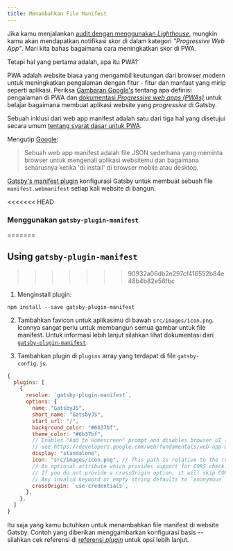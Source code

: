 ```yaml
---
title: Menambahkan File Manifest
---
```


Jika kamu menjalankan [audit dengan menggunakan *Lighthouse*](/docs/audit-with-lighthouse/), mungkin kamu akan mendapatkan notifikasi skor di dalam kategori *"Progressive Web App"*. Mari kita bahas bagaimana cara meningkatkan skor di PWA.

Tetapi hal yang pertama adalah, apa itu PWA?

PWA adalah website biasa yang mengambil keutungan dari browser modern untuk meningkatkan pengalaman dengan fitur - fitur dan manfaat yang mirip seperti aplikasi. Periksa [Gambaran Google's](https://developers.google.com/web/progressive-web-apps/) tentang apa definisi pengalaman di PWA dan [dokumentasi *Progressive web apps (PWAs)*](/docs/progressive-web-app/) untuk belajar bagaimana membuat aplikasi website yang *progressive* di Gatsby.

Sebuah inklusi dari web app manifest adalah satu dari tiga hal yang disetujui secara umum [tentang syarat dasar untuk PWA](https://alistapart.com/article/yes-that-web-project-should-be-a-pwa#section1).

Mengutip [Google](https://developers.google.com/web/fundamentals/web-app-manifest/):

> Sebuah web app manifest adalah file JSON sederhana yang meminta browser untuk mengenali aplikasi websitemu dan bagaimana seharusnya ketika 'di install' di browser mobile atau desktop.

[Gatsby's manifest plugin](/packages/gatsby-plugin-manifest/) konfigurasi Gatsby untuk membuat sebuah file `manifest.webmanifest` setiap kali website di bangun.

<<<<<<< HEAD
### Menggunakan `gatsby-plugin-manifest`
=======
## Using `gatsby-plugin-manifest`
>>>>>>> 90932a06db2e297cf416552b84e48b4b82e56fbc

1.  Menginstall plugin:

```shell
npm install --save gatsby-plugin-manifest
```
2. Tambahkan favicon untuk aplikasimu di bawah `src/images/icon.png`. Iconnya sangat perlu untuk membangun semua gambar untuk file manifest. Untuk informasi lebih lanjut silahkan lihat dokumentasi dari [`gatsby-plugin-manifest`](https://github.com/gatsbyjs/gatsby/blob/master/packages/gatsby-plugin-manifest/README.md).

3. Tambahkan plugin di `plugins` array yang terdapat di file `gatsby-config.js`.

```javascript:title=gatsby-config.js
{
  plugins: [
    {
      resolve: `gatsby-plugin-manifest`,
      options: {
        name: "GatsbyJS",
        short_name: "GatsbyJS",
        start_url: "/",
        background_color: "#6b37bf",
        theme_color: "#6b37bf",
        // Enables "Add to Homescreen" prompt and disables browser UI (including back button)
        // see https://developers.google.com/web/fundamentals/web-app-manifest/#display
        display: "standalone",
        icon: "src/images/icon.png", // This path is relative to the root of the site.
        // An optional attribute which provides support for CORS check.
        // If you do not provide a crossOrigin option, it will skip CORS for manifest.
        // Any invalid keyword or empty string defaults to `anonymous`
        crossOrigin: `use-credentials`,
      },
    },
  ]
}
```

Itu saja yang kamu butuhkan untuk menambahkan file manifest di website Gatsby. Contoh yang diberikan menggambarkan konfigurasi basis -- silahkan cek referensi di [referensi *plugin*](/packages/gatsby-plugin-manifest/?=gatsby-plugin-manifest#automatic-mode) untuk opsi lebih lanjut.
